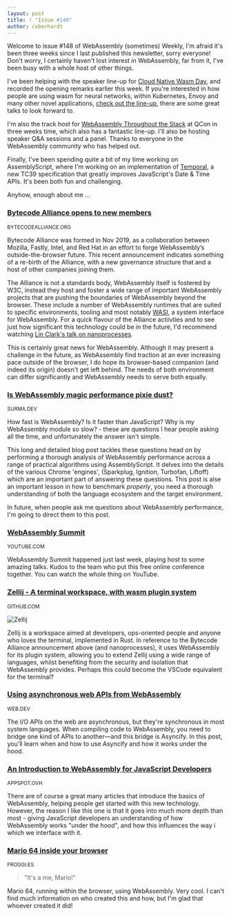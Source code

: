```yaml
---
layout: post
title: ! "Issue #148"
author: ceberhardt
---
```


Welcome to issue #148 of WebAssembly (sometimes) Weekly, I'm afraid it's been three weeks since I last published this newsletter, sorry everyone! Don't worry, I certainly haven't lost interest in WebAssembly, far from it, I've been busy with a whole host of other things.

I've been helping with the speaker line-up for [Cloud Native Wasm Day](https://events.linuxfoundation.org/cloud-native-wasm-day/), and recorded the opening remarks earlier this week. If you're interested in how people are using wasm for neural networks, within Kubernetes, Envoy and many other novel applications, [check out the line-up](https://events.linuxfoundation.org/cloud-native-wasm-day/program/schedule/), there are some great talks to look forward to. 

I'm also the track host for [WebAssembly Throughout the Stack](https://plus.qconferences.com/plus2021/track/webassembly-clientserverembedded) at QCon in three weeks time, which also has a fantastic line-up. I'll also be hosting speaker Q&A sessions and a panel. Thanks to everyone in the WebAssembly community who has helped out.

Finally, I've been spending quite a bit of my time working on AssemblyScript, where I'm working on an implementation of [Temporal](https://github.com/ColinEberhardt/assemblyscript-temporal), a new TC39 specification that greatly improves JavaScript's Date & Time APIs. It's been both fun and challenging. 

Anyhow, enough about me ...

### [Bytecode Alliance opens to new members](https://bytecodealliance.org/articles/bytecode-alliance-update)

<small>BYTECODEALLIANCE.ORG</small>

Bytecode Alliance was formed in Nov 2019, as a collaboration between Mozilla, Fastly, Intel, and Red Hat in an effort to forge WebAssembly’s outside-the-browser future. This recent announcement indicates something of a re-birth of the Alliance, with a new governance structure that and a host of other companies joining them.

The Alliance is not a standards body, WebAssembly itself is fostered by W3C, instead they host and foster a wide range of important WebAssembly projects that are pushing the boundaries of WebAssembly beyond the browser. These include a number of WebAssembly runtimes that are suited to specific environments, tooling and most notably [WASI](https://github.com/WebAssembly/WASI), a system interface for WebAssembly. For a quick flavour of the Alliance actiivties and to see just how significant this technology could be in the future, I'd recommend watching [Lin Clark's talk on nanoprocesses](https://www.youtube.com/watch?v=TF-tXDRAEmg).

This is certainly great news for WebAssembly. Although it may present a challenge in the future, as WebAssembly find traction at an ever increasing pace outside of the browser, I do hope its browser-based companion (and indeed its origin) doesn't get left behind. The needs of both environment can differ significantly and WebAssembly needs to serve both equally.

### [Is WebAssembly magic performance pixie dust?](https://surma.dev/things/js-to-asc/)

<small>SURMA.DEV</small>

How fast is WebAssembly? Is it faster than JavaScript? Why is my WebAssembly module so slow? - these are questions I hear people asking all the time, and unfortunately the answer isn't simple. 

This long and detailed blog post tackles these questions head on by performing a thorough analysis of WebAssembly performance across a range of practical algorithms using AssemblyScript. It delves into the details of the various Chrome 'engines', (Sparkplug, Ignition, Turbofan, Liftoff) which are an important part of answering these questions. This post is alse an important lesson in how to benchmark _properly_, you need a thorough understanding of both the language ecosystem and the target environment.

In future, when people ask me questions about WebAssembly performance, I'm going to direct them to this post.

### [WebAssembly Summit](https://www.youtube.com/watch?v=-4zNzxqUBsk)

<small>YOUTUBE.COM</small>

WebAssembly Summit happened just last week, playing host to some amazing talks. Kudos to the team who put this free online conference together. You can watch the whole thing on YouTube.

### [Zellij - A terminal workspace, with wasm plugin system](https://github.com/zellij-org/zellij)

<small>GITHUB.COM</small>

![Zellij](https://wasmweekly.news/img/148-1.gif)

Zellij is a workspace aimed at developers, ops-oriented people and anyone who loves the terminal, implemented in Rust. In reference to the Bytecode Alliance announcement above (and nanoprocesses), it uses WebAssembly for its plugin system, allowing you to extend Zellij using a wide range of languages, whilst benefiting from the security and isolation that WebAssembly provides. Perhaps this could become the VSCode equivalent for the terminal?

### [Using asynchronous web APIs from WebAssembly](https://web.dev/asyncify/)

<small>WEB.DEV</small>

The I/O APIs on the web are asynchronous, but they're synchronous in most system languages. When compiling code to WebAssembly, you need to bridge one kind of APIs to another—and this bridge is Asyncify. In this post, you'll learn when and how to use Asyncify and how it works under the hood.

### [An Introduction to WebAssembly for JavaScript Developers](https://pascalpares.appspot.ovh/webassembly-for-javascript-developers/)

<small>APPSPOT.OVH</small>

There are of course a great many articles that introduce the basics of WebAssembly, helping people get started with this new technology. However, the reason I like this one is that it goes into much more depth than most - giving JavaScript developers an understanding of how WebAssembly works "under the hood", and how this influences the way i which we interface with it. 

### [Mario 64 inside your browser ](https://froggi.es/mario/)

<small>FROGGI.ES</small>

> "It's a me, Mario!"

Mario 64, running within the browser, using WebAssembly. Very cool. I can't find much information on who created this and how, but I'm glad that whoever created it did!
